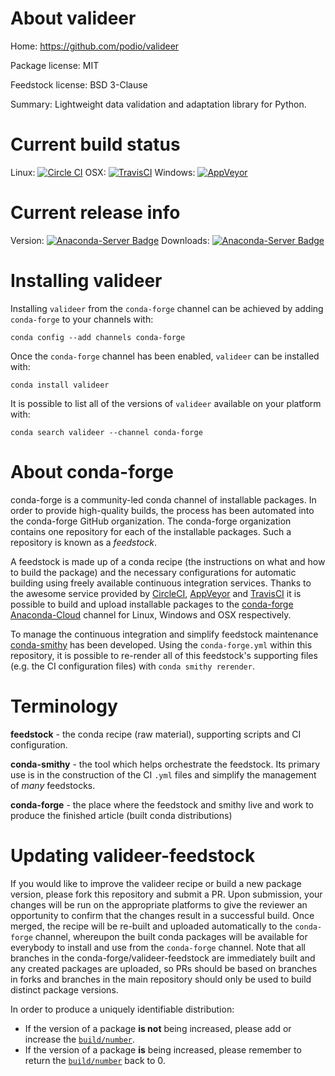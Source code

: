 About valideer
==============

Home: https://github.com/podio/valideer

Package license: MIT

Feedstock license: BSD 3-Clause

Summary: Lightweight data validation and adaptation library for Python.



Current build status
====================

Linux: [![Circle CI](https://circleci.com/gh/conda-forge/valideer-feedstock.svg?style=shield)](https://circleci.com/gh/conda-forge/valideer-feedstock)
OSX: [![TravisCI](https://travis-ci.org/conda-forge/valideer-feedstock.svg?branch=master)](https://travis-ci.org/conda-forge/valideer-feedstock)
Windows: [![AppVeyor](https://ci.appveyor.com/api/projects/status/github/conda-forge/valideer-feedstock?svg=True)](https://ci.appveyor.com/project/conda-forge/valideer-feedstock/branch/master)

Current release info
====================
Version: [![Anaconda-Server Badge](https://anaconda.org/conda-forge/valideer/badges/version.svg)](https://anaconda.org/conda-forge/valideer)
Downloads: [![Anaconda-Server Badge](https://anaconda.org/conda-forge/valideer/badges/downloads.svg)](https://anaconda.org/conda-forge/valideer)

Installing valideer
===================

Installing `valideer` from the `conda-forge` channel can be achieved by adding `conda-forge` to your channels with:

```
conda config --add channels conda-forge
```

Once the `conda-forge` channel has been enabled, `valideer` can be installed with:

```
conda install valideer
```

It is possible to list all of the versions of `valideer` available on your platform with:

```
conda search valideer --channel conda-forge
```


About conda-forge
=================

conda-forge is a community-led conda channel of installable packages.
In order to provide high-quality builds, the process has been automated into the
conda-forge GitHub organization. The conda-forge organization contains one repository
for each of the installable packages. Such a repository is known as a *feedstock*.

A feedstock is made up of a conda recipe (the instructions on what and how to build
the package) and the necessary configurations for automatic building using freely
available continuous integration services. Thanks to the awesome service provided by
[CircleCI](https://circleci.com/), [AppVeyor](http://www.appveyor.com/)
and [TravisCI](https://travis-ci.org/) it is possible to build and upload installable
packages to the [conda-forge](https://anaconda.org/conda-forge)
[Anaconda-Cloud](http://docs.anaconda.org/) channel for Linux, Windows and OSX respectively.

To manage the continuous integration and simplify feedstock maintenance
[conda-smithy](http://github.com/conda-forge/conda-smithy) has been developed.
Using the ``conda-forge.yml`` within this repository, it is possible to re-render all of
this feedstock's supporting files (e.g. the CI configuration files) with ``conda smithy rerender``.


Terminology
===========

**feedstock** - the conda recipe (raw material), supporting scripts and CI configuration.

**conda-smithy** - the tool which helps orchestrate the feedstock.
                   Its primary use is in the construction of the CI ``.yml`` files
                   and simplify the management of *many* feedstocks.

**conda-forge** - the place where the feedstock and smithy live and work to
                  produce the finished article (built conda distributions)


Updating valideer-feedstock
===========================

If you would like to improve the valideer recipe or build a new
package version, please fork this repository and submit a PR. Upon submission,
your changes will be run on the appropriate platforms to give the reviewer an
opportunity to confirm that the changes result in a successful build. Once
merged, the recipe will be re-built and uploaded automatically to the
`conda-forge` channel, whereupon the built conda packages will be available for
everybody to install and use from the `conda-forge` channel.
Note that all branches in the conda-forge/valideer-feedstock are
immediately built and any created packages are uploaded, so PRs should be based
on branches in forks and branches in the main repository should only be used to
build distinct package versions.

In order to produce a uniquely identifiable distribution:
 * If the version of a package **is not** being increased, please add or increase
   the [``build/number``](http://conda.pydata.org/docs/building/meta-yaml.html#build-number-and-string).
 * If the version of a package **is** being increased, please remember to return
   the [``build/number``](http://conda.pydata.org/docs/building/meta-yaml.html#build-number-and-string)
   back to 0.
